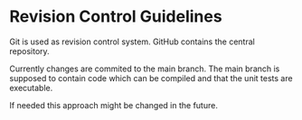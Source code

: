 
Revision Control Guidelines
===========================

Git is used as revision control system. GitHub contains the
central repository.

Currently changes are commited to the main branch. The main
branch is supposed to contain code which can be compiled and
that the unit tests are executable.

If needed this approach might be changed in the future.
